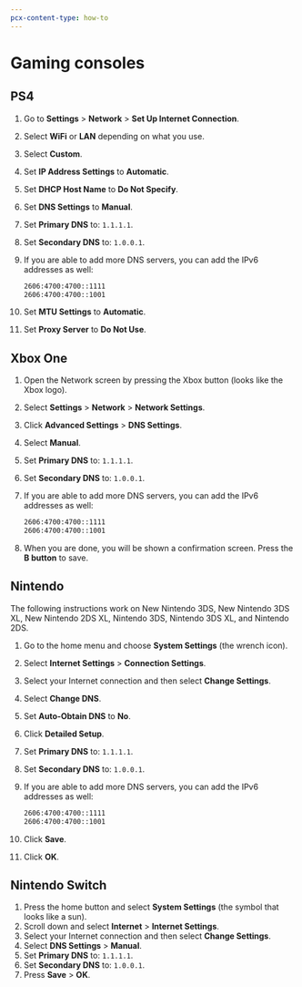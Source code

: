 ```yaml
---
pcx-content-type: how-to
---
```


# Gaming consoles

## PS4

1. Go to **Settings** > **Network** > **Set Up Internet Connection**.
1. Select **WiFi** or **LAN** depending on what you use.
1. Select **Custom**.
1. Set **IP Address Settings** to **Automatic**.
1. Set **DHCP Host Name** to **Do Not Specify**.
1. Set **DNS Settings** to **Manual**.
1. Set **Primary DNS** to: `1.1.1.1`.
1. Set **Secondary DNS** to: `1.0.0.1`.
1. If you are able to add more DNS servers, you can add the IPv6 addresses as well:

    ```txt
    2606:4700:4700::1111
    2606:4700:4700::1001
    ```

1. Set **MTU Settings** to **Automatic**.
1. Set **Proxy Server** to **Do Not Use**.

## Xbox One

1. Open the Network screen by pressing the Xbox button (looks like the Xbox logo).
1. Select **Settings** > **Network** > **Network Settings**.
1. Click **Advanced Settings** > **DNS Settings**.
1. Select **Manual**.
1. Set **Primary DNS** to: `1.1.1.1`.
1. Set **Secondary DNS** to: `1.0.0.1`.
1. If you are able to add more DNS servers, you can add the IPv6 addresses as well:

    ```txt
    2606:4700:4700::1111
    2606:4700:4700::1001
    ```

1. When you are done, you will be shown a confirmation screen. Press the **B button** to save.

## Nintendo

The following instructions work on New Nintendo 3DS, New Nintendo 3DS XL, New Nintendo 2DS XL, Nintendo 3DS, Nintendo 3DS XL, and Nintendo 2DS.

1. Go to the home menu and choose **System Settings** (the wrench icon).
1. Select **Internet Settings** > **Connection Settings**.
1. Select your Internet connection and then select **Change Settings**.
1. Select **Change DNS**.
1. Set **Auto-Obtain DNS** to **No**.
1. Click **Detailed Setup**.
1. Set **Primary DNS** to: `1.1.1.1`.
1. Set **Secondary DNS** to: `1.0.0.1`.
1. If you are able to add more DNS servers, you can add the IPv6 addresses as well:

    ```txt
    2606:4700:4700::1111
    2606:4700:4700::1001
    ```

1. Click **Save**.
1. Click **OK**.

## Nintendo Switch

1. Press the home button and select **System Settings** (the symbol that looks like a sun).
1. Scroll down and select **Internet** > **Internet Settings**.
1. Select your Internet connection and then select **Change Settings**.
1. Select **DNS Settings** > **Manual**.
1. Set **Primary DNS** to: `1.1.1.1`.
1. Set **Secondary DNS** to: `1.0.0.1`.
1. Press **Save** > **OK**.